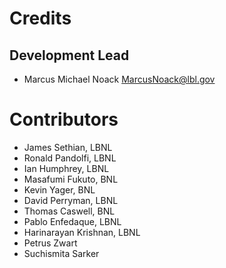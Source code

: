 # Credits

## Development Lead

* Marcus Michael Noack <MarcusNoack@lbl.gov>

# Contributors

* James Sethian, LBNL
* Ronald Pandolfi, LBNL
* Ian Humphrey, LBNL
* Masafumi Fukuto, BNL
* Kevin Yager, BNL
* David Perryman, LBNL
* Thomas Caswell, BNL
* Pablo Enfedaque, LBNL
* Harinarayan Krishnan, LBNL
* Petrus Zwart
* Suchismita Sarker
